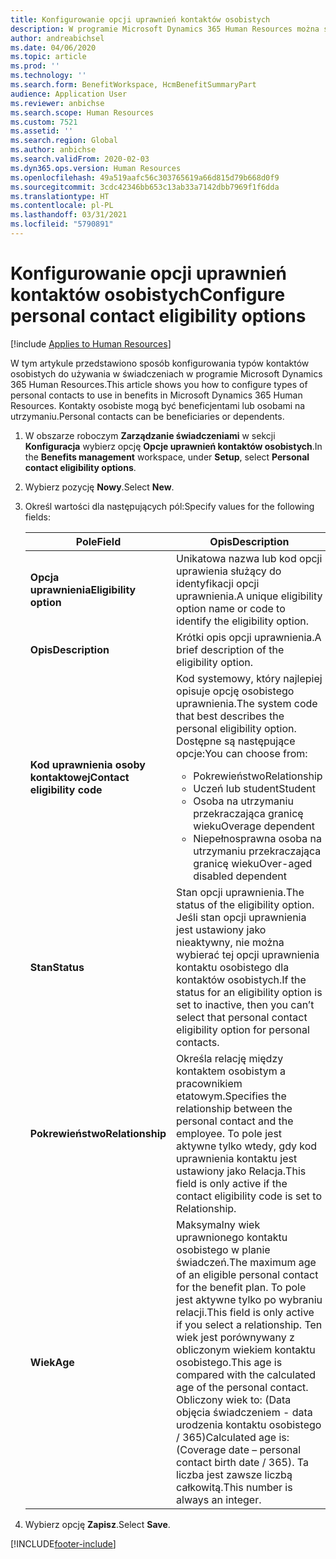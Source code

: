 ```yaml
---
title: Konfigurowanie opcji uprawnień kontaktów osobistych
description: W programie Microsoft Dynamics 365 Human Resources można skonfigurować opcje uprawnień dla kontaktów osobistych. Kontakty osobiste mogą być beneficjentami lub osobami na utrzymaniu.
author: andreabichsel
ms.date: 04/06/2020
ms.topic: article
ms.prod: ''
ms.technology: ''
ms.search.form: BenefitWorkspace, HcmBenefitSummaryPart
audience: Application User
ms.reviewer: anbichse
ms.search.scope: Human Resources
ms.custom: 7521
ms.assetid: ''
ms.search.region: Global
ms.author: anbichse
ms.search.validFrom: 2020-02-03
ms.dyn365.ops.version: Human Resources
ms.openlocfilehash: 49a519aafc56c303765619a66d815d79b668d0f9
ms.sourcegitcommit: 3cdc42346bb653c13ab33a7142dbb7969f1f6dda
ms.translationtype: HT
ms.contentlocale: pl-PL
ms.lasthandoff: 03/31/2021
ms.locfileid: "5790891"
---
```

# <a name="configure-personal-contact-eligibility-options"></a><span data-ttu-id="4ea0f-104">Konfigurowanie opcji uprawnień kontaktów osobistych</span><span class="sxs-lookup"><span data-stu-id="4ea0f-104">Configure personal contact eligibility options</span></span>

[!include [Applies to Human Resources](../includes/applies-to-hr.md)]

<span data-ttu-id="4ea0f-105">W tym artykule przedstawiono sposób konfigurowania typów kontaktów osobistych do używania w świadczeniach w programie Microsoft Dynamics 365 Human Resources.</span><span class="sxs-lookup"><span data-stu-id="4ea0f-105">This article shows you how to configure types of personal contacts to use in benefits in Microsoft Dynamics 365 Human Resources.</span></span> <span data-ttu-id="4ea0f-106">Kontakty osobiste mogą być beneficjentami lub osobami na utrzymaniu.</span><span class="sxs-lookup"><span data-stu-id="4ea0f-106">Personal contacts can be beneficiaries or dependents.</span></span> 

1. <span data-ttu-id="4ea0f-107">W obszarze roboczym **Zarządzanie świadczeniami** w sekcji **Konfiguracja** wybierz opcję **Opcje uprawnień kontaktów osobistych**.</span><span class="sxs-lookup"><span data-stu-id="4ea0f-107">In the **Benefits management** workspace, under **Setup**, select **Personal contact eligibility options**.</span></span>

2. <span data-ttu-id="4ea0f-108">Wybierz pozycję **Nowy**.</span><span class="sxs-lookup"><span data-stu-id="4ea0f-108">Select **New**.</span></span>

3. <span data-ttu-id="4ea0f-109">Określ wartości dla następujących pól:</span><span class="sxs-lookup"><span data-stu-id="4ea0f-109">Specify values for the following fields:</span></span>

   | <span data-ttu-id="4ea0f-110">Pole</span><span class="sxs-lookup"><span data-stu-id="4ea0f-110">Field</span></span> | <span data-ttu-id="4ea0f-111">Opis</span><span class="sxs-lookup"><span data-stu-id="4ea0f-111">Description</span></span> |
   | --- | --- |
   | <span data-ttu-id="4ea0f-112">**Opcja uprawnienia**</span><span class="sxs-lookup"><span data-stu-id="4ea0f-112">**Eligibility option**</span></span> | <span data-ttu-id="4ea0f-113">Unikatowa nazwa lub kod opcji uprawienia służący do identyfikacji opcji uprawnienia.</span><span class="sxs-lookup"><span data-stu-id="4ea0f-113">A unique eligibility option name or code to identify the eligibility option.</span></span> |
   | <span data-ttu-id="4ea0f-114">**Opis**</span><span class="sxs-lookup"><span data-stu-id="4ea0f-114">**Description**</span></span> | <span data-ttu-id="4ea0f-115">Krótki opis opcji uprawnienia.</span><span class="sxs-lookup"><span data-stu-id="4ea0f-115">A brief description of the eligibility option.</span></span> |
   | <span data-ttu-id="4ea0f-116">**Kod uprawnienia osoby kontaktowej**</span><span class="sxs-lookup"><span data-stu-id="4ea0f-116">**Contact eligibility code**</span></span> | <span data-ttu-id="4ea0f-117">Kod systemowy, który najlepiej opisuje opcję osobistego uprawnienia.</span><span class="sxs-lookup"><span data-stu-id="4ea0f-117">The system code that best describes the personal eligibility option.</span></span> <span data-ttu-id="4ea0f-118">Dostępne są następujące opcje:</span><span class="sxs-lookup"><span data-stu-id="4ea0f-118">You can choose from:</span></span> <ul><li><span data-ttu-id="4ea0f-119">Pokrewieństwo</span><span class="sxs-lookup"><span data-stu-id="4ea0f-119">Relationship</span></span></li><li><span data-ttu-id="4ea0f-120">Uczeń lub student</span><span class="sxs-lookup"><span data-stu-id="4ea0f-120">Student</span></span></li><li><span data-ttu-id="4ea0f-121">Osoba na utrzymaniu przekraczająca granicę wieku</span><span class="sxs-lookup"><span data-stu-id="4ea0f-121">Overage dependent</span></span></li><li><span data-ttu-id="4ea0f-122">Niepełnosprawna osoba na utrzymaniu przekraczająca granicę wieku</span><span class="sxs-lookup"><span data-stu-id="4ea0f-122">Over-aged disabled dependent</span></span></li></ul> |
   | <span data-ttu-id="4ea0f-123">**Stan**</span><span class="sxs-lookup"><span data-stu-id="4ea0f-123">**Status**</span></span> | <span data-ttu-id="4ea0f-124">Stan opcji uprawnienia.</span><span class="sxs-lookup"><span data-stu-id="4ea0f-124">The status of the eligibility option.</span></span> <span data-ttu-id="4ea0f-125">Jeśli stan opcji uprawnienia jest ustawiony jako nieaktywny, nie można wybierać tej opcji uprawnienia kontaktu osobistego dla kontaktów osobistych.</span><span class="sxs-lookup"><span data-stu-id="4ea0f-125">If the status for an eligibility option is set to inactive, then you can’t select that personal contact eligibility option for personal contacts.</span></span> |
   | <span data-ttu-id="4ea0f-126">**Pokrewieństwo**</span><span class="sxs-lookup"><span data-stu-id="4ea0f-126">**Relationship**</span></span> | <span data-ttu-id="4ea0f-127">Określa relację między kontaktem osobistym a pracownikiem etatowym.</span><span class="sxs-lookup"><span data-stu-id="4ea0f-127">Specifies the relationship between the personal contact and the employee.</span></span> <span data-ttu-id="4ea0f-128">To pole jest aktywne tylko wtedy, gdy kod uprawnienia kontaktu jest ustawiony jako Relacja.</span><span class="sxs-lookup"><span data-stu-id="4ea0f-128">This field is only active if the contact eligibility code is set to Relationship.</span></span> |
   | <span data-ttu-id="4ea0f-129">**Wiek**</span><span class="sxs-lookup"><span data-stu-id="4ea0f-129">**Age**</span></span> | <span data-ttu-id="4ea0f-130">Maksymalny wiek uprawnionego kontaktu osobistego w planie świadczeń.</span><span class="sxs-lookup"><span data-stu-id="4ea0f-130">The maximum age of an eligible personal contact for the benefit plan.</span></span> <span data-ttu-id="4ea0f-131">To pole jest aktywne tylko po wybraniu relacji.</span><span class="sxs-lookup"><span data-stu-id="4ea0f-131">This field is only active if you select a relationship.</span></span> <span data-ttu-id="4ea0f-132">Ten wiek jest porównywany z obliczonym wiekiem kontaktu osobistego.</span><span class="sxs-lookup"><span data-stu-id="4ea0f-132">This age is compared with the calculated age of the personal contact.</span></span> <span data-ttu-id="4ea0f-133">Obliczony wiek to: (Data objęcia świadczeniem - data urodzenia kontaktu osobistego / 365)</span><span class="sxs-lookup"><span data-stu-id="4ea0f-133">Calculated age is: (Coverage date – personal contact birth date / 365).</span></span> <span data-ttu-id="4ea0f-134">Ta liczba jest zawsze liczbą całkowitą.</span><span class="sxs-lookup"><span data-stu-id="4ea0f-134">This number is always an integer.</span></span> |

4. <span data-ttu-id="4ea0f-135">Wybierz opcję **Zapisz**.</span><span class="sxs-lookup"><span data-stu-id="4ea0f-135">Select **Save**.</span></span> 


[!INCLUDE[footer-include](../includes/footer-banner.md)]